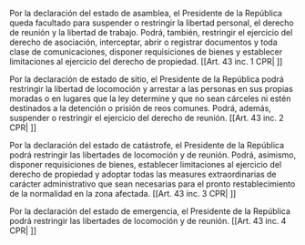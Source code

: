 Por la declaración del estado de asamblea, el Presidente de la República queda facultado para suspender o restringir la libertad personal, el derecho de reunión y la libertad de trabajo. Podrá, también, restringir el ejercicio del derecho de asociación, interceptar, abrir o registrar documentos y toda clase de comunicaciones, disponer requisiciones de bienes y establecer limitaciones al ejercicio del derecho de propiedad. [[Art. 43 inc. 1 CPR| ]]

Por la declaración de estado de sitio, el Presidente de la República podrá restringir la libertad de locomoción y arrestar a las personas en sus propias moradas o en lugares que la ley determine y que no sean cárceles ni estén destinados a la detención o prisión de reos comunes. Podrá, además, suspender o restringir el ejercicio del derecho de reunión. [[Art. 43 inc. 2 CPR| ]]

Por la declaración del estado de catástrofe, el Presidente de la República podrá restringir las libertades de locomoción y de reunión. Podrá, asimismo, disponer requisiciones de bienes, establecer limitaciones al ejercicio del derecho de propiedad y adoptar todas las measures extraordinarias de carácter administrativo que sean necesarias para el pronto restablecimiento de la normalidad en la zona afectada. [[Art. 43 inc. 3 CPR| ]]

Por la declaración del estado de emergencia, el Presidente de la República podrá restringir las libertades de locomoción y de reunión. [[Art. 43 inc. 4 CPR| ]]